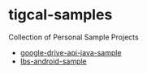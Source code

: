 tigcal-samples
============================

Collection of Personal Sample Projects

 - [google-drive-api-java-sample](google-drive-api-java-sample)
 - [lbs-android-sample](lbs-android-sample)
